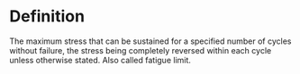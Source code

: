 # Definition

The maximum stress that can be sustained for a specified number of
cycles without failure, the stress being completely reversed within each
cycle unless otherwise stated. Also called fatigue limit.
